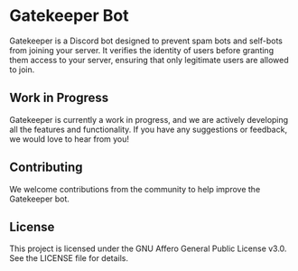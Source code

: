 # Gatekeeper Bot

Gatekeeper is a Discord bot designed to prevent spam bots and self-bots from joining your server. It verifies the identity of users before granting them access to your server, ensuring that only legitimate users are allowed to join.

## Work in Progress

Gatekeeper is currently a work in progress, and we are actively developing all the features and functionality. If you have any suggestions or feedback, we would love to hear from you!

## Contributing

We welcome contributions from the community to help improve the Gatekeeper bot.

## License

This project is licensed under the GNU Affero General Public License v3.0. See the LICENSE file for details.
